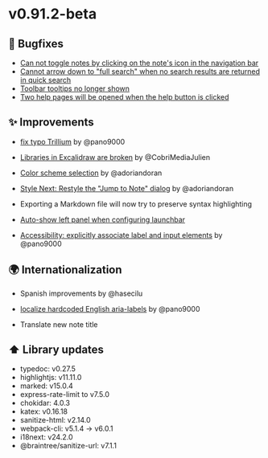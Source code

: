 # v0.91.2-beta
## 🐞 Bugfixes

*   [Can not toggle notes by clicking on the note's icon in the navigation bar](https://github.com/TriliumNext/Notes/issues/812)
*   [Cannot arrow down to "full search" when no search results are returned in quick search](https://github.com/TriliumNext/Notes/issues/798)
*   [Toolbar tooltips no longer shown](https://github.com/TriliumNext/Notes/issues/795)
*   [Two help pages will be opened when the help button is clicked](https://github.com/TriliumNext/Notes/issues/570)

## ✨ Improvements

*   [fix typo Trillium](https://github.com/TriliumNext/Notes/pull/799) by @pano9000
    
*   [Libraries in Excalidraw are broken](https://github.com/TriliumNext/Notes/pull/787) by @CobriMediaJulien 
    
*   [Color scheme selection](https://github.com/TriliumNext/Notes/pull/800) by @adoriandoran
    
*   [Style Next: Restyle the "Jump to Note" dialog](https://github.com/TriliumNext/Notes/pull/802) by @adoriandoran
    
*   Exporting a Markdown file will now try to preserve syntax highlighting
    
*   [Auto-show left panel when configuring launchbar](https://github.com/TriliumNext/Notes/issues/779)
*   [Accessibility: explicitly associate label and input elements](https://github.com/TriliumNext/Notes/pull/813) by @pano9000 

## 🌍 Internationalization

*   Spanish improvements by @hasecilu
*   [localize hardcoded English aria-labels](https://github.com/TriliumNext/Notes/pull/801) by @pano9000
    
*   Translate new note title
    

## ⬆️ Library updates

*   typedoc: v0.27.5
*   highlightjs: v11.11.0
*   marked: v15.0.4
*   express-rate-limit to v7.5.0
*   chokidar: 4.0.3
*   katex: v0.16.18
*   sanitize-html: v2.14.0
*   webpack-cli: v5.1.4 → v6.0.1
*   i18next: v24.2.0
*   @braintree/sanitize-url: v7.1.1